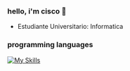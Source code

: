 ### hello, i'm cisco 👋
- Estudiante Universitario: Informatica
### programming languages
[![My Skills](https://skillicons.dev/icons?i=js,ts,nodejs,py,cpp,git)](https://skillicons.dev)
